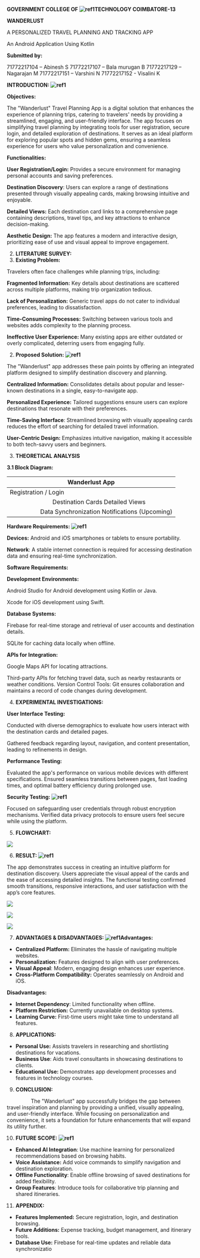 ﻿**GOVERNMENT COLLEGE OF                    ![ref1]TECHNOLOGY COIMBATORE-13** 

**WANDERLUST**

A PERSONALIZED TRAVEL PLANNING AND TRACKING APP 

An Android Application Using Kotlin 

**Submitted by:** 

71772217104 – Abinesh S 71772217107 – Bala murugan B 71772217129 – Nagarajan M 71772217151 – Varshini N 71772217152 - Visalini K 

**INTRODUCTION: ![ref1]**

**Objectives:** 

The "Wanderlust" Travel Planning App is a digital solution that enhances the experience of planning trips, catering to travelers' needs by providing a streamlined, engaging, and user-friendly interface. The app focuses on simplifying travel planning by integrating tools for user registration, secure login, and detailed exploration of destinations. It serves as an ideal platform for exploring popular spots and hidden gems, ensuring a seamless experience for users who value personalization and convenience. 

**Functionalities:**

**User Registration/Login:** Provides a secure environment for managing personal accounts and saving preferences. 

**Destination Discovery**: Users can explore a range of destinations presented through visually appealing cards, making browsing intuitive and enjoyable. 

**Detailed Views:** Each destination card links to a comprehensive page containing descriptions, travel tips, and key attractions to enhance decision-making. 

**Aesthetic Design:** The app features a modern and interactive design, prioritizing ease of use and visual appeal to improve engagement. 

2. **LITERATURE SURVEY:** 
1. **Existing Problem:** 

Travelers often face challenges while planning trips, including: 

**Fragmented Information:** Key details about destinations are scattered across multiple platforms, making trip organization tedious. 

**Lack of Personalization:** Generic travel apps do not cater to individual preferences, leading to dissatisfaction. 

**Time-Consuming Processes:** Switching between various tools and websites adds complexity to the planning process. 

**Ineffective User Experience:** Many existing apps are either outdated or overly complicated, deterring users from engaging fully. 

2. **Proposed Solution: ![ref1]**

The "Wanderlust" app addresses these pain points by offering an integrated platform designed to simplify destination discovery and planning. 

**Centralized Information:** Consolidates details about popular and lesser-known destinations in a single, easy-to-navigate app. 

**Personalized Experience:** Tailored suggestions ensure users can explore destinations that resonate with their preferences. 

**Time-Saving Interface**: Streamlined browsing with visually appealing cards reduces the effort of searching for detailed travel information. 

**User-Centric Design:** Emphasizes intuitive navigation, making it accessible to both tech-savvy users and beginners. 

3. **THEORETICAL ANALYSIS** 

**3.1 Block Diagram:** 



|Wanderlust App        |
| - |
|Registration / Login       |
|`              `Destination Cards                             Detailed Views               |
|`          `Data Synchronization                     Notifications (Upcoming) |

**Hardware Requirements: ![ref1]**

**Devices:** Android and iOS smartphones or tablets to ensure portability. 

**Network**: A stable internet connection is required for accessing destination data and ensuring real-time synchronization. 

**Software Requirements:** 

**Development Environments:** 

Android Studio for Android development using Kotlin or Java. 

Xcode for iOS development using Swift. 

**Database Systems:** 

Firebase for real-time storage and retrieval of user accounts and destination details. 

SQLite for caching data locally when offline. 

**APIs for Integration:** 

Google Maps API for locating attractions. 

Third-party APIs for fetching travel data, such as nearby restaurants or weather conditions. Version Control Tools: Git ensures collaboration and maintains a record of code changes during development. 

4. **EXPERIMENTAL INVESTIGATIONS:** 

**User Interface Testing:** 

Conducted with diverse demographics to evaluate how users interact with the destination cards and detailed pages. 

Gathered feedback regarding layout, navigation, and content presentation, leading to refinements in design. 

**Performance Testing:** 

Evaluated the app's performance on various mobile devices with different specifications. Ensured seamless transitions between pages, fast loading times, and optimal battery efficiency during prolonged use. 

**Security Testing: ![ref1]**

Focused on safeguarding user credentials through robust encryption mechanisms. Verified data privacy protocols to ensure users feel secure while using the platform. 

5. **FLOWCHART:** 

![](Aspose.Words.66989ad5-52af-4e59-882d-d6f1dea75bf6.002.jpeg)

6. **RESULT: ![ref1]**

The app demonstrates success in creating an intuitive platform for destination discovery. Users appreciate the visual appeal of the cards and the ease of accessing detailed insights. The functional testing confirmed smooth transitions, responsive interactions, and user satisfaction with the app’s core features. 

![](Aspose.Words.66989ad5-52af-4e59-882d-d6f1dea75bf6.003.jpeg)

![](Aspose.Words.66989ad5-52af-4e59-882d-d6f1dea75bf6.004.png)

![](Aspose.Words.66989ad5-52af-4e59-882d-d6f1dea75bf6.005.png)

7. **ADVANTAGES & DISADVANTAGES: ![ref1]Advantages:**
- **Centralized Platform:** Eliminates the hassle of navigating multiple websites. 
- **Personalization:** Features designed to align with user preferences. 
- **Visual Appeal**: Modern, engaging design enhances user experience. 
- **Cross-Platform Compatibility:** Operates seamlessly on Android and iOS. 

**Disadvantages:**

- **Internet Dependency**: Limited functionality when offline. 
- **Platform Restriction:** Currently unavailable on desktop systems. 
- **Learning Curve:** First-time users might take time to understand all features. 
8. **APPLICATIONS:**
- **Personal Use:** Assists travelers in researching and shortlisting destinations for vacations. 
- **Business Use**: Aids travel consultants in showcasing destinations to clients. 
- **Educational Use:** Demonstrates app development processes and features in technology courses. 
9. **CONCLUSION:**

`         `The "Wanderlust" app successfully bridges the gap between travel inspiration and planning by providing a unified, visually appealing, and user-friendly interface. While focusing on personalization and convenience, it sets a foundation for future enhancements that will expand its utility further. 

10. **FUTURE SCOPE: ![ref1]**
- **Enhanced AI Integration**: Use machine learning for personalized recommendations based on browsing habits. 
- **Voice Assistance:** Add voice commands to simplify navigation and destination exploration. 
- **Offline Functionality**: Enable offline browsing of saved destinations for added flexibility. 
- **Group Features**: Introduce tools for collaborative trip planning and shared itineraries. 
11. **APPENDIX:** 
- **Features Implemented:** Secure registration, login, and destination browsing. 
- **Future Additions:** Expense tracking, budget management, and itinerary tools. 
- **Database Use:** Firebase for real-time updates and reliable data synchronizatio 

[ref1]: Aspose.Words.66989ad5-52af-4e59-882d-d6f1dea75bf6.001.png

